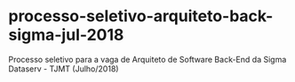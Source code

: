 # processo-seletivo-arquiteto-back-sigma-jul-2018
Processo seletivo para a vaga de Arquiteto de Software Back-End da Sigma Dataserv - TJMT (Julho/2018)
